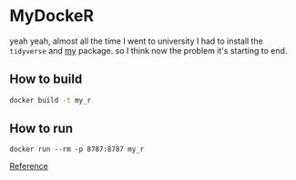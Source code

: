 # MyDockeR
yeah yeah, almost all the time I went to university I had to install the `tidyverse` and [my](https://github.com/AlisonRP/fastrep) package. so I think now the problem it's starting to end.




## How to build

```bash
docker build -t my_r
```


## How to run 

```shell
docker run --rm -p 8787:8787 my_r
```


[Reference](https://jsta.github.io/r-docker-tutorial/) 
